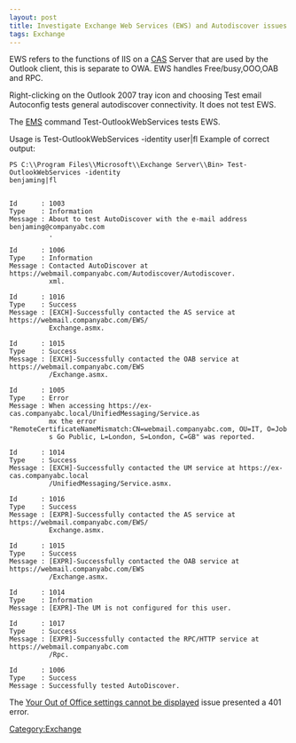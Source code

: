 ```yaml
---
layout: post 
title: Investigate Exchange Web Services (EWS) and Autodiscover issues (Exchange 2007)
tags: Exchange
---
```


EWS refers to the functions of IIS on a
[CAS](Exchange_2007_Server_Roles#Client_access_role "wikilink") Server
that are used by the Outlook client, this is separate to OWA. EWS
handles Free/busy,OOO,OAB and RPC.

Right-clicking on the Outlook 2007 tray icon and choosing Test email
Autoconfig tests general autodiscover connectivity. It does not test
EWS.

The [EMS](http://technet.microsoft.com/en-us/library/bb123778.aspx)
command Test-OutlookWebServices tests EWS.

Usage is Test-OutlookWebServices -identity user\|fl Example of correct
output:

    PS C:\\Program Files\\Microsoft\\Exchange Server\\Bin> Test-OutlookWebServices -identity
    benjaming|fl


    Id      : 1003
    Type    : Information
    Message : About to test AutoDiscover with the e-mail address benjaming@companyabc.com
              .

    Id      : 1006
    Type    : Information
    Message : Contacted AutoDiscover at https://webmail.companyabc.com/Autodiscover/Autodiscover.
              xml.

    Id      : 1016
    Type    : Success
    Message : [EXCH]-Successfully contacted the AS service at https://webmail.companyabc.com/EWS/
              Exchange.asmx.

    Id      : 1015
    Type    : Success
    Message : [EXCH]-Successfully contacted the OAB service at https://webmail.companyabc.com/EWS
              /Exchange.asmx.

    Id      : 1005
    Type    : Error
    Message : When accessing https://ex-cas.companyabc.local/UnifiedMessaging/Service.as
              mx the error "RemoteCertificateNameMismatch:CN=webmail.companyabc.com, OU=IT, O=Job
              s Go Public, L=London, S=London, C=GB" was reported.

    Id      : 1014
    Type    : Success
    Message : [EXCH]-Successfully contacted the UM service at https://ex-cas.companyabc.local
              /UnifiedMessaging/Service.asmx.

    Id      : 1016
    Type    : Success
    Message : [EXPR]-Successfully contacted the AS service at https://webmail.companyabc.com/EWS/
              Exchange.asmx.

    Id      : 1015
    Type    : Success
    Message : [EXPR]-Successfully contacted the OAB service at https://webmail.companyabc.com/EWS
              /Exchange.asmx.

    Id      : 1014
    Type    : Information
    Message : [EXPR]-The UM is not configured for this user.

    Id      : 1017
    Type    : Success
    Message : [EXPR]-Successfully contacted the RPC/HTTP service at https://webmail.companyabc.com
              /Rpc.

    Id      : 1006
    Type    : Success
    Message : Successfully tested AutoDiscover.

The [Your Out of Office settings cannot be
displayed](Your_Out_of_Office_settings_cannot_be_displayed_Error_(Outlook_2007) "wikilink")
issue presented a 401 error.

[Category:Exchange](Category:Exchange "wikilink")
